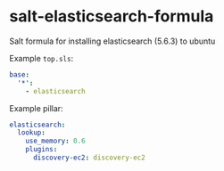 # salt-elasticsearch-formula

Salt formula for installing elasticsearch (5.6.3) to ubuntu

Example `top.sls`:

```yaml
base:
  '*':
    - elasticsearch
```

Example pillar:

```yaml
elasticsearch:
  lookup:
    use_memory: 0.6
    plugins:
      discovery-ec2: discovery-ec2
```
